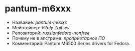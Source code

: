 pantum-m6xxx
================
 * Название:			*pantum-m6xxx*
 * Мейнтейнер:			*Vitaly Zaitsev*
 * Репозиторий:			*russianfedora-nonfree*
 * Почему не в апстриме:	*проприетарное ПО*
 * Комментарий:			Pantum M6500 Series drivers for Fedora.
